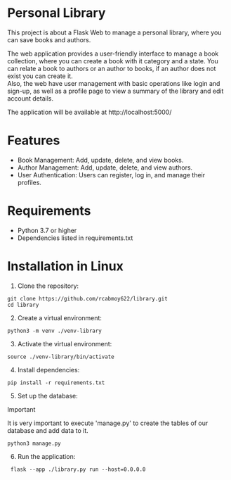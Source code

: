 # Personal Library
This project is about a Flask Web to manage a personal library, where you can save books and authors.  
  
The web application provides a user-friendly interface to manage a book collection, where you can create a book with it category and a state. You can relate a book to authors or an author to books, if an author does not exist you can create it.  
Also, the web have user management with basic operations like login and sign-up, as well as a profile page to view a summary of the library and edit account details.  
  
The application will be available at http://localhost:5000/

# Features

- Book Management: Add, update, delete, and view books.
- Author Management: Add, update, delete, and view authors.
- User Authentication: Users can register, log in, and manage their profiles.

# Requirements

- Python 3.7 or higher
- Dependencies listed in requirements.txt

# Installation in Linux

1. Clone the repository:
  ```
  git clone https://github.com/rcabmoy622/library.git
  cd library
  ```

2. Create a virtual environment:
  ```
  python3 -m venv ./venv-library
  ```

3. Activate the virtual environment:
  ```
  source ./venv-library/bin/activate
  ```

4. Install dependencies:
  ```
  pip install -r requirements.txt
  ```

5. Set up the database:
> [!IMPORTANT]
> It is very important to execute 'manage.py' to create the tables of our database and add data to it.
  ```
  python3 manage.py
  ```

6. Run the application:
  ```
   flask --app ./library.py run --host=0.0.0.0
  ```